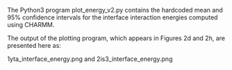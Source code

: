The Python3 program plot_energy_v2.py contains the hardcoded mean and 95% confidence intervals for the interface interaction
energies computed using CHARMM. 

The output of the plotting program, which appears in Figures 2d and 2h, are presented here as:

1yta_interface_energy.png and 2is3_interface_energy.png


